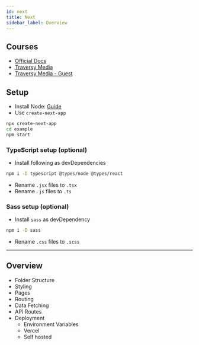 ```yaml
---
id: next
title: Next
sidebar_label: Overview
---
```


## Courses

- [Official Docs](https://nextjs.org/docs/getting-started)
- [Traversy Media](https://www.youtube.com/watch?v=IkOVe40Sy0U)
- [Traversy Media - Guest](https://www.youtube.com/watch?v=1SYU1GorO6Y)

## Setup

- Install Node: [Guide](../../languages/node/node)
- Use ```create-next-app```

```bash
npx create-next-app
cd example
npm start
```

### TypeScript setup (optional)

- Install following as devDependencies

```bash
npm i -D typescript @types/node @types/react
```

- Rename `.jsx` files to `.tsx`
- Rename `.js` files to `.ts`

### Sass setup (optional)

- Install `sass` as devDependency

```bash
npm i -D sass
```

- Rename `.css` files to `.scss`

---

## Overview

- Folder Structure
- Styling
- Pages
- Routing
- Data Fetching
- API Routes
- Deployment
  - Environment Variables
  - Vercel
  - Self hosted
